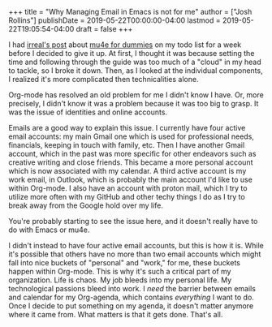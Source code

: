 +++
title = "Why Managing Email in Emacs is not for me"
author = ["Josh Rollins"]
publishDate = 2019-05-22T00:00:00-04:00
lastmod = 2019-05-22T19:05:54-04:00
draft = false
+++

I had [irreal's post](https://irreal.org/blog/?p=8004) about [mu4e for dummies](https://www.reddit.com/r/emacs/comments/bfsck6/mu4e%5Ffor%5Fdummies/) on my todo list for a week before I decided to give it up. At first, I thought it was because setting the time and following through the guide was too much of a "cloud" in my head to tackle, so I broke it down. Then, as I looked at the individual components, I realized it's more complicated then technicalities alone.

<!--more-->

Org-mode has resolved an old problem for me I didn't know I have. Or, more precisely, I didn't know it was a problem because it was too big to grasp. It was the issue of identities and online accounts.

Emails are a good way to explain this issue. I currently have four active email accounts: my main Gmail one which is used for professional needs, financials, keeping in touch with family, etc. Then I have another Gmail account, which in the past was more specific for other endeavors such as creative writing and close friends. This became a more personal account which is now associated with my calendar. A third active account is my work email, in Outlook, which is probably the main account I'd like to use within Org-mode. I also have an account with proton mail, which I try to utilize more often with my GitHub and other techy things I do as I try to break away from the Google hold over my life.

You're probably starting to see the issue here, and it doesn't really have to do with Emacs or mu4e.

I didn't instead to have four active email accounts, but this is how it is. While it's possible that others have no more than two email accounts which might fall into nice buckets of "personal" and "work," for me, these buckets happen within Org-mode. This is why it's such a critical part of my organization. Life is chaos. My job bleeds into my personal life. My technological passions bleed into work. I _need_ the barrier between emails and calendar for my Org-agenda, which contains _everything_ I want to do. Once I decide to put something on my agenda, it doesn't matter anymore where it came from. What matters is that it gets done. That's all.